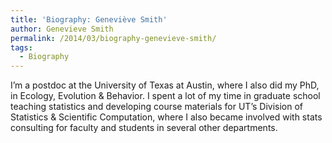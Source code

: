 ```yaml
---
title: 'Biography: Geneviève Smith'
author: Genevieve Smith
permalink: /2014/03/biography-genevieve-smith/
tags:
  - Biography
---
```

I&#8217;m a postdoc at the University of Texas at Austin, where I also did my PhD, in Ecology, Evolution & Behavior. I spent a lot of my time in graduate school teaching statistics and developing course materials for UT&#8217;s Division of Statistics & Scientific Computation, where I also became involved with stats consulting for faculty and students in several other departments.
